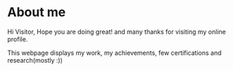 # About me

Hi Visitor, Hope you are doing great! and many thanks for visiting my online profile.

This webpage displays my work, my achievements, few certifications and research(mostly :))
